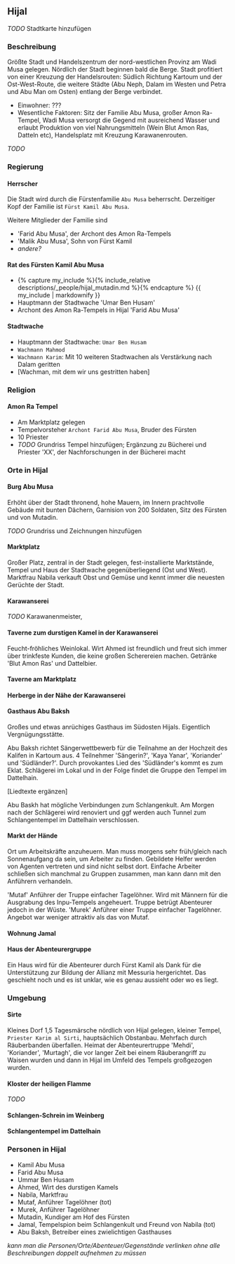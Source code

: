 ---
---

## Hijal

*TODO* Stadtkarte hinzufügen

### Beschreibung
Größte Stadt und Handelszentrum der nord-westlichen Provinz am Wadi Musa gelegen. Nördlich der Stadt beginnen bald die Berge. Stadt profitiert von einer Kreuzung der Handelsrouten: Südlich Richtung Kartoum und der Ost-West-Route, die weitere Städte (Abu Neph, Dalam im Westen und Petra und Abu Man om Osten) entlang der Berge verbindet.

* Einwohner: ???
* Wesentliche Faktoren: Sitz der Familie Abu Musa, großer Amon Ra-Tempel, Wadi Musa versorgt die Gegend mit ausreichend Wasser und erlaubt Produktion von viel Nahrungsmitteln (Wein Blut Amon Ras, Datteln etc), Handelsplatz mit Kreuzung Karawanenrouten.

*TODO* 

### Regierung

#### Herrscher
Die Stadt wird durch die Fürstenfamilie `Abu Musa` beherrscht. Derzeitiger Kopf der Familie ist `Fürst Kamil Abu Musa`.

Weitere Mitglieder der Familie sind
* 'Farid Abu Musa', der Archont des Amon Ra-Tempels
* 'Malik Abu Musa', Sohn von Fürst Kamil
* *andere?*

#### Rat des Fürsten Kamil Abu Musa
* {% capture my_include %}{% include_relative descriptions/_people/hijal_mutadin.md %}{% endcapture %}
{{ my_include | markdownify }}
* Hauptmann der Stadtwache 'Umar Ben Husam'
* Archont des Amon Ra-Tempels in Hijal 'Farid Abu Musa'

#### Stadtwache
* Hauptmann der Stadtwache: `Umar Ben Husam`
* `Wachmann Mahmod`
* `Wachmann Karim`: Mit 10 weiteren Stadtwachen als Verstärkung nach Dalam geritten
* [Wachman, mit dem wir uns gestritten haben]

### Religion

#### Amon Ra Tempel
* Am Marktplatz gelegen
* Tempelvorsteher `Archont Farid Abu Musa`, Bruder des Fürsten
* 10 Priester
* *TODO* Grundriss Tempel hinzufügen; Ergänzung zu Bücherei und Priester 'XX', der Nachforschungen in der Bücherei macht

### Orte in Hijal

#### Burg Abu Musa
Erhöht über der Stadt thronend, hohe Mauern, im Innern prachtvolle Gebäude mit bunten Dächern, Garnision von 200 Soldaten, Sitz des Fürsten und von Mutadin.

*TODO* Grundriss und Zeichnungen hinzufügen

#### Marktplatz
Großer Platz, zentral in der Stadt gelegen, fest-installierte Marktstände, Tempel und Haus der Stadtwache gegenüberliegend (Ost und West). Marktfrau Nabila verkauft Obst und Gemüse und kennt immer die neuesten Gerüchte der Stadt.

#### Karawanserei
*TODO* Karawanenmeister,

#### Taverne zum durstigen Kamel in der Karawanserei
Feucht-fröhliches Weinlokal. Wirt Ahmed ist freundlich und freut sich immer über trinkfeste Kunden, die keine großen Scherereien machen. Getränke 'Blut Amon Ras' und Dattelbier.

#### Taverne am Marktplatz

#### Herberge in der Nähe der Karawanserei

#### Gasthaus Abu Baksh
Großes und etwas anrüchiges Gasthaus im Südosten Hijals. Eigentlich Vergnügungsstätte.

Abu Baksh richtet Sängerwettbewerb für die Teilnahme an der Hochzeit des Kalifen in Kartoum aus. 4 Teilnehmer 'Sängerin?', 'Kaya Yanar', 'Koriander' und 'Südländer?'. Durch provokantes Lied des 'Südländer's kommt es zum Eklat. Schlägerei im Lokal und in der Folge findet die Gruppe den Tempel im Dattelhain.

[Liedtexte ergänzen]

Abu Baskh hat mögliche Verbindungen zum Schlangenkult. Am Morgen nach der Schlägerei wird renoviert und ggf werden auch Tunnel zum Schlangentempel im Dattelhain verschlossen.

#### Markt der Hände
Ort um Arbeitskräfte anzuheuern. Man muss morgens sehr früh/gleich nach Sonnenaufgang da sein, um Arbeiter zu finden. Gebildete Helfer werden von Agenten vertreten und sind nicht selbst dort. Einfache Arbeiter schließen sich manchmal zu Gruppen zusammen, man kann dann mit den Anführern verhandeln.

'Mutaf' Anführer der Truppe einfacher Tagelöhner. Wird mit Männern für die Ausgrabung des Inpu-Tempels angeheuert. Truppe betrügt Abenteurer jedoch in der Wüste.
'Murek' Anführer einer Truppe einfacher Tagelöhner. Angebot war weniger attraktiv als das von Mutaf.

#### Wohnung Jamal

#### Haus der Abenteurergruppe
Ein Haus wird für die Abenteurer durch Fürst Kamil als Dank für die Unterstützung zur Bildung der Allianz mit Messuria hergerichtet. Das geschieht noch und es ist unklar, wie es genau aussieht oder wo es liegt.

### Umgebung

#### Sirte
Kleines Dorf 1,5 Tagesmärsche nördlich von Hijal gelegen, kleiner Tempel, `Priester Karim al Sirti`, hauptsächlich Obstanbau. Mehrfach durch Räuberbanden überfallen. Heimat der Abenteurertruppe 'Mehdi', 'Koriander', 'Murtagh', die vor langer Zeit bei einem Räuberangriff zu Waisen wurden und dann in Hijal im Umfeld des Tempels großgezogen wurden.

#### Kloster der heiligen Flamme
*TODO*

#### Schlangen-Schrein im Weinberg

#### Schlangentempel im Dattelhain

### Personen in Hijal
* Kamil Abu Musa
* Farid Abu Musa
* Ummar Ben Husam
* Ahmed, Wirt des durstigen Kamels
* Nabila, Marktfrau
* Mutaf, Anführer Tagelöhner (tot)
* Murek, Anführer Tagelöhner
* Mutadin, Kundiger am Hof des Fürsten
* Jamal, Tempelspion beim Schlangenkult und Freund von Nabila (tot)
* Abu Baksh, Betreiber eines zwielichtigen Gasthauses

*kann man die Personen/Orte/Abenteuer/Gegenstände verlinken ohne alle Beschreibungen doppelt aufnehmen zu müssen*
